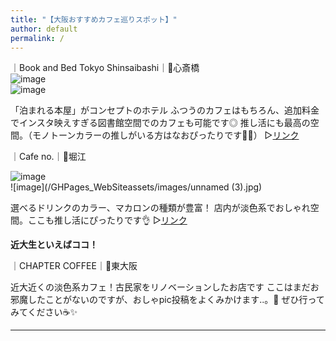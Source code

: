 ```yaml
---
title: "【大阪おすすめカフェ巡りスポット】"
author: default
permalink: /
---
```


｜Book and Bed Tokyo Shinsaibashi｜📍心斎橋  
![image](/GHPages_webSite/assets/images/IMG_0560.jpeg)  
![image](/GHPages_WebSite/assets/images/IMG_0525.jpeg)

「泊まれる本屋」がコンセプトのホテル
ふつうのカフェはもちろん、追加料金でインスタ映えすぎる図書館空間でのカフェも可能です◎
推し活にも最高の空間。（モノトーンカラーの推しがいる方はなおぴったりです🖤🤍）
▷[リンク](https://bookandbedtokyo.com/ja/shinsaibashi/)

｜Cafe no.｜📍堀江

![image](/GHPages_WebSite/assets/images/unnamed(1).jpg)  
![image](/GHPages_WebSiteassets/images/unnamed (3).jpg)  

選べるドリンクのカラー、マカロンの種類が豊富！
店内が淡色系でおしゃれ空間。ここも推し活にぴったりです👌
▷[リンク](https://cafeno.jp/)


**近大生といえばココ！**　　

｜CHAPTER COFFEE｜📍東大阪

近大近くの淡色系カフェ！古民家をリノベーションしたお店です
ここはまだお邪魔したことがないのですが、おしゃpic投稿をよくみかけます..。👀
ぜひ行ってみてください☕✨


---


